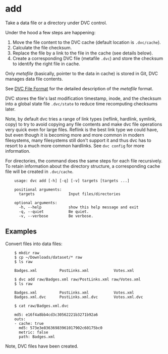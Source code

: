 # add

Take a data file or a directory under DVC control.

Under the hood a few steps are happening:

1. Move the file content to the DVC cache (default location is `.dvc/cache`).
2. Calculate the file checksum.
3. Replace the file by a link to the file in the cache (see details below).
4. Create a corresponding DVC file (metafile `.dvc`) and store the checksum
to identify the right file in cache.

Only _metafile_ (basically, pointer to the data in cache) is stored in Git,
DVC manages data file contents.

See [DVC File Format](/doc/user-guide/dvc-file-format) for the detailed
description of the _metafile_ format.

DVC stores the file's last modification timestamp, inode, and the checksum into
a global state file `.dvc/state` to reduce time recomputing checksums later.

Note, by default dvc tries a range of link types (reflink, hardlink, symlink,
copy) to try to avoid copying any file contents and make dvc file operations
very quick even for large files. Reflink is the best link type we could have,
but even though it is becoming more and more common in modern filesystems, many
filesystems still don't support it and thus dvc has to resort to a much more
common hardlinks. See `dvc config` for more information.

For directories, the command does the same steps for each file recursively.
To retain information about the directory structure, a corresponding cache
file will be created in `.dvc/cache`.

```usage
    usage: dvc add [-h] [-q] [-v] targets [targets ...]

    positional arguments:
      targets               Input files/directories

    optional arguments:
      -h, --help            show this help message and exit
      -q, --quiet           Be quiet.
      -v, --verbose         Be verbose.
```

## Examples

Convert files into data files:

```dvc
    $ mkdir raw
    $ cp ~/Downloads/dataset/* raw
    $ ls raw

    Badges.xml          PostLinks.xml           Votes.xml

    $ dvc add raw/Badges.xml raw/PostLinks.xml raw/Votes.xml
    $ ls raw

    Badges.xml          PostLinks.xml           Votes.xml
    Badges.xml.dvc      PostLinks.xml.dvc       Votes.xml.dvc

    $ cat raw/Badges.xml.dvc

    md5: e16f4a8bb4cd3c30562221b3271b92a6
    outs:
    - cache: true
      md5: 573e3e83636983961017902c60175bc0
      metric: false
      path: Badges.xml

```

Note, DVC files have been created.
